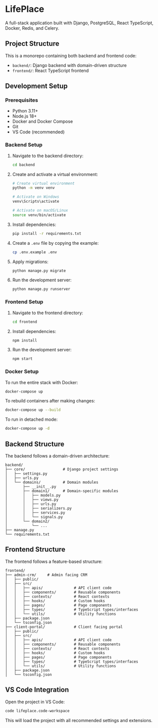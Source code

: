 # LifePlace

A full-stack application built with Django, PostgreSQL, React TypeScript, Docker, Redis, and Celery.

## Project Structure

This is a monorepo containing both backend and frontend code:

- `backend/`: Django backend with domain-driven structure
- `frontend/`: React TypeScript frontend

## Development Setup

### Prerequisites

- Python 3.11+
- Node.js 18+
- Docker and Docker Compose
- Git
- VS Code (recommended)

### Backend Setup

1. Navigate to the backend directory:

   ```bash
   cd backend
   ```

2. Create and activate a virtual environment:

   ```bash
   # Create virtual environment
   python -m venv venv

   # Activate on Windows
   venv\Scripts\activate

   # Activate on macOS/Linux
   source venv/bin/activate
   ```

3. Install dependencies:

   ```bash
   pip install -r requirements.txt
   ```

4. Create a `.env` file by copying the example:

   ```bash
   cp .env.example .env
   ```

5. Apply migrations:

   ```bash
   python manage.py migrate
   ```

6. Run the development server:
   ```bash
   python manage.py runserver
   ```

### Frontend Setup

1. Navigate to the frontend directory:

   ```bash
   cd frontend
   ```

2. Install dependencies:

   ```bash
   npm install
   ```

3. Run the development server:
   ```bash
   npm start
   ```

### Docker Setup

To run the entire stack with Docker:

```bash
docker-compose up
```

To rebuild containers after making changes:

```bash
docker-compose up --build
```

To run in detached mode:

```bash
docker-compose up -d
```

## Backend Structure

The backend follows a domain-driven architecture:

```
backend/
├── core/                 # Django project settings
│   ├── settings.py
│   ├── urls.py
│   └── domains/          # Domain modules
│       ├── __init__.py
│       ├── domain1/      # Domain-specific modules
│       │   ├── models.py
│       │   ├── views.py
│       │   ├── urls.py
│       │   ├── serializers.py
│       │   ├── services.py
│       │   └── signals.py
│       └── domain2/
│           └── ...
├── manage.py
└── requirements.txt
```

## Frontend Structure

The frontend follows a feature-based structure:

```
frontend/
├── admin-crm/     # Admin facing CRM
│   ├── public/
│   ├── src/
│   │   ├── apis/              # API client code
│   │   ├── components/        # Reusable components
│   │   ├── contexts/          # React contexts
│   │   ├── hooks/             # Custom hooks
│   │   ├── pages/             # Page components
│   │   ├── types/             # TypeScript types/interfaces
│   │   └── utils/             # Utility functions
│   ├── package.json
│   └── tsconfig.json
├── client-portal/             # Client facing portal
│   ├── public/
│   ├── src/
│   │   ├── apis/              # API client code
│   │   ├── components/        # Reusable components
│   │   ├── contexts/          # React contexts
│   │   ├── hooks/             # Custom hooks
│   │   ├── pages/             # Page components
│   │   ├── types/             # TypeScript types/interfaces
│   │   └── utils/             # Utility functions
│   ├── package.json
│   └── tsconfig.json
```

## VS Code Integration

Open the project in VS Code:

```bash
code lifeplace.code-workspace
```

This will load the project with all recommended settings and extensions.

